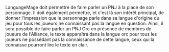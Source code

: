 LanguageMage doit permettre de faire parler un PNJ à la place de son personnage. Il doit également permettre, et c'est là son intérêt principal, de donner l'impression que le personnage parle dans sa langue d'origine du jeu pour tous les joueurs ne connaissant pas la langue en question. Ainsi, il sera possible de faire parler un PNJ Orc en présence de membres de joueurs de l'Alliance, le texte apparaîtra dans la langue orc pour tous les joueurs ne possédant pas la connaissance de cette langue, ceux qui la connaisse pourront lire le texte en clair.
